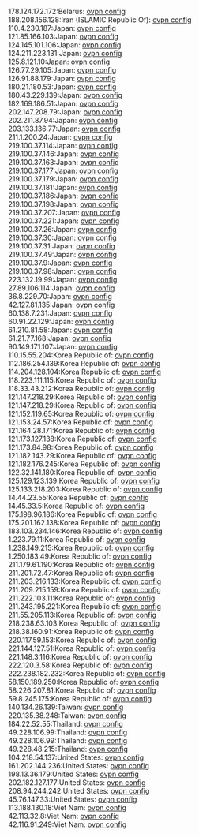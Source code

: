 178.124.172.172:Belarus: [ovpn config](vpn/178_124_172_172.ovpn)  
188.208.156.128:Iran (ISLAMIC Republic Of): [ovpn config](vpn/188_208_156_128.ovpn)  
110.4.230.187:Japan: [ovpn config](vpn/110_4_230_187.ovpn)  
121.85.166.103:Japan: [ovpn config](vpn/121_85_166_103.ovpn)  
124.145.101.106:Japan: [ovpn config](vpn/124_145_101_106.ovpn)  
124.211.223.131:Japan: [ovpn config](vpn/124_211_223_131.ovpn)  
125.8.121.10:Japan: [ovpn config](vpn/125_8_121_10.ovpn)  
126.77.29.105:Japan: [ovpn config](vpn/126_77_29_105.ovpn)  
126.91.88.179:Japan: [ovpn config](vpn/126_91_88_179.ovpn)  
180.21.180.53:Japan: [ovpn config](vpn/180_21_180_53.ovpn)  
180.43.229.139:Japan: [ovpn config](vpn/180_43_229_139.ovpn)  
182.169.186.51:Japan: [ovpn config](vpn/182_169_186_51.ovpn)  
202.147.208.79:Japan: [ovpn config](vpn/202_147_208_79.ovpn)  
202.211.87.94:Japan: [ovpn config](vpn/202_211_87_94.ovpn)  
203.133.136.77:Japan: [ovpn config](vpn/203_133_136_77.ovpn)  
211.1.200.24:Japan: [ovpn config](vpn/211_1_200_24.ovpn)  
219.100.37.114:Japan: [ovpn config](vpn/219_100_37_114.ovpn)  
219.100.37.146:Japan: [ovpn config](vpn/219_100_37_146.ovpn)  
219.100.37.163:Japan: [ovpn config](vpn/219_100_37_163.ovpn)  
219.100.37.177:Japan: [ovpn config](vpn/219_100_37_177.ovpn)  
219.100.37.179:Japan: [ovpn config](vpn/219_100_37_179.ovpn)  
219.100.37.181:Japan: [ovpn config](vpn/219_100_37_181.ovpn)  
219.100.37.186:Japan: [ovpn config](vpn/219_100_37_186.ovpn)  
219.100.37.198:Japan: [ovpn config](vpn/219_100_37_198.ovpn)  
219.100.37.207:Japan: [ovpn config](vpn/219_100_37_207.ovpn)  
219.100.37.221:Japan: [ovpn config](vpn/219_100_37_221.ovpn)  
219.100.37.26:Japan: [ovpn config](vpn/219_100_37_26.ovpn)  
219.100.37.30:Japan: [ovpn config](vpn/219_100_37_30.ovpn)  
219.100.37.31:Japan: [ovpn config](vpn/219_100_37_31.ovpn)  
219.100.37.49:Japan: [ovpn config](vpn/219_100_37_49.ovpn)  
219.100.37.9:Japan: [ovpn config](vpn/219_100_37_9.ovpn)  
219.100.37.98:Japan: [ovpn config](vpn/219_100_37_98.ovpn)  
223.132.19.99:Japan: [ovpn config](vpn/223_132_19_99.ovpn)  
27.89.106.114:Japan: [ovpn config](vpn/27_89_106_114.ovpn)  
36.8.229.70:Japan: [ovpn config](vpn/36_8_229_70.ovpn)  
42.127.81.135:Japan: [ovpn config](vpn/42_127_81_135.ovpn)  
60.138.7.231:Japan: [ovpn config](vpn/60_138_7_231.ovpn)  
60.91.22.129:Japan: [ovpn config](vpn/60_91_22_129.ovpn)  
61.210.81.58:Japan: [ovpn config](vpn/61_210_81_58.ovpn)  
61.21.77.168:Japan: [ovpn config](vpn/61_21_77_168.ovpn)  
90.149.171.107:Japan: [ovpn config](vpn/90_149_171_107.ovpn)  
110.15.55.204:Korea Republic of: [ovpn config](vpn/110_15_55_204.ovpn)  
112.186.254.139:Korea Republic of: [ovpn config](vpn/112_186_254_139.ovpn)  
114.204.128.104:Korea Republic of: [ovpn config](vpn/114_204_128_104.ovpn)  
118.223.111.115:Korea Republic of: [ovpn config](vpn/118_223_111_115.ovpn)  
118.33.43.212:Korea Republic of: [ovpn config](vpn/118_33_43_212.ovpn)  
121.147.218.29:Korea Republic of: [ovpn config](vpn/121_147_218_29.ovpn)  
121.147.218.29:Korea Republic of: [ovpn config](vpn/121_147_218_29.ovpn)  
121.152.119.65:Korea Republic of: [ovpn config](vpn/121_152_119_65.ovpn)  
121.153.24.57:Korea Republic of: [ovpn config](vpn/121_153_24_57.ovpn)  
121.164.28.171:Korea Republic of: [ovpn config](vpn/121_164_28_171.ovpn)  
121.173.127.138:Korea Republic of: [ovpn config](vpn/121_173_127_138.ovpn)  
121.173.84.98:Korea Republic of: [ovpn config](vpn/121_173_84_98.ovpn)  
121.182.143.29:Korea Republic of: [ovpn config](vpn/121_182_143_29.ovpn)  
121.182.176.245:Korea Republic of: [ovpn config](vpn/121_182_176_245.ovpn)  
122.32.141.180:Korea Republic of: [ovpn config](vpn/122_32_141_180.ovpn)  
125.129.123.139:Korea Republic of: [ovpn config](vpn/125_129_123_139.ovpn)  
125.133.218.203:Korea Republic of: [ovpn config](vpn/125_133_218_203.ovpn)  
14.44.23.55:Korea Republic of: [ovpn config](vpn/14_44_23_55.ovpn)  
14.45.33.5:Korea Republic of: [ovpn config](vpn/14_45_33_5.ovpn)  
175.198.96.186:Korea Republic of: [ovpn config](vpn/175_198_96_186.ovpn)  
175.201.162.138:Korea Republic of: [ovpn config](vpn/175_201_162_138.ovpn)  
183.103.234.146:Korea Republic of: [ovpn config](vpn/183_103_234_146.ovpn)  
1.223.79.11:Korea Republic of: [ovpn config](vpn/1_223_79_11.ovpn)  
1.238.149.215:Korea Republic of: [ovpn config](vpn/1_238_149_215.ovpn)  
1.250.183.49:Korea Republic of: [ovpn config](vpn/1_250_183_49.ovpn)  
211.179.61.190:Korea Republic of: [ovpn config](vpn/211_179_61_190.ovpn)  
211.201.72.47:Korea Republic of: [ovpn config](vpn/211_201_72_47.ovpn)  
211.203.216.133:Korea Republic of: [ovpn config](vpn/211_203_216_133.ovpn)  
211.209.215.159:Korea Republic of: [ovpn config](vpn/211_209_215_159.ovpn)  
211.222.103.11:Korea Republic of: [ovpn config](vpn/211_222_103_11.ovpn)  
211.243.195.221:Korea Republic of: [ovpn config](vpn/211_243_195_221.ovpn)  
211.55.205.113:Korea Republic of: [ovpn config](vpn/211_55_205_113.ovpn)  
218.238.63.103:Korea Republic of: [ovpn config](vpn/218_238_63_103.ovpn)  
218.38.160.91:Korea Republic of: [ovpn config](vpn/218_38_160_91.ovpn)  
220.117.59.153:Korea Republic of: [ovpn config](vpn/220_117_59_153.ovpn)  
221.144.127.51:Korea Republic of: [ovpn config](vpn/221_144_127_51.ovpn)  
221.148.3.116:Korea Republic of: [ovpn config](vpn/221_148_3_116.ovpn)  
222.120.3.58:Korea Republic of: [ovpn config](vpn/222_120_3_58.ovpn)  
222.238.182.232:Korea Republic of: [ovpn config](vpn/222_238_182_232.ovpn)  
58.150.189.250:Korea Republic of: [ovpn config](vpn/58_150_189_250.ovpn)  
58.226.207.81:Korea Republic of: [ovpn config](vpn/58_226_207_81.ovpn)  
59.8.245.175:Korea Republic of: [ovpn config](vpn/59_8_245_175.ovpn)  
140.134.26.139:Taiwan: [ovpn config](vpn/140_134_26_139.ovpn)  
220.135.38.248:Taiwan: [ovpn config](vpn/220_135_38_248.ovpn)  
184.22.52.55:Thailand: [ovpn config](vpn/184_22_52_55.ovpn)  
49.228.106.99:Thailand: [ovpn config](vpn/49_228_106_99.ovpn)  
49.228.106.99:Thailand: [ovpn config](vpn/49_228_106_99.ovpn)  
49.228.48.215:Thailand: [ovpn config](vpn/49_228_48_215.ovpn)  
104.218.54.137:United States: [ovpn config](vpn/104_218_54_137.ovpn)  
161.202.144.236:United States: [ovpn config](vpn/161_202_144_236.ovpn)  
198.13.36.179:United States: [ovpn config](vpn/198_13_36_179.ovpn)  
202.182.127.177:United States: [ovpn config](vpn/202_182_127_177.ovpn)  
208.94.244.242:United States: [ovpn config](vpn/208_94_244_242.ovpn)  
45.76.147.33:United States: [ovpn config](vpn/45_76_147_33.ovpn)  
113.188.130.18:Viet Nam: [ovpn config](vpn/113_188_130_18.ovpn)  
42.113.32.8:Viet Nam: [ovpn config](vpn/42_113_32_8.ovpn)  
42.116.91.249:Viet Nam: [ovpn config](vpn/42_116_91_249.ovpn)  
